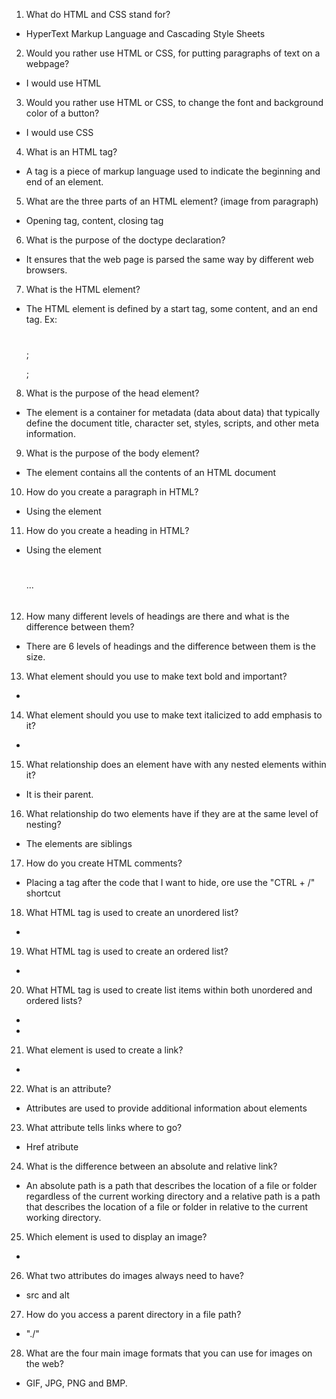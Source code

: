 1. What do HTML and CSS stand for? 
- HyperText Markup Language and Cascading Style Sheets

2. Would you rather use HTML or CSS, for putting paragraphs of text on a webpage? 
- I would use HTML

3. Would you rather use HTML or CSS, to change the font and background color of a
button?
- I would use CSS

4. What is an HTML tag?
-  A tag is a piece of markup language used to indicate the beginning and end of an element.

5. What are the three parts of an HTML element? (image from paragraph)
- Opening tag, content, closing tag

6. What is the purpose of the doctype declaration?
- It ensures that the web page is parsed the same way by different web browsers.

7. What is the HTML element?
- The HTML element is defined by a start tag, some content, and an end tag. Ex: <h1></h1>; <p></p>; <div></div>

8. What is the purpose of the head element?

- The <head> element is a container for metadata (data about data) that typically define the document title, character set, styles, scripts, and other meta information.

9. What is the purpose of the body element?
- The <body> element contains all the contents of an HTML document

10. How do you create a paragraph in HTML?
- Using the element <p></p>
11. How do you create a heading in HTML?
- Using the element <h1></h1>...<h6></h6>

12. How many different levels of headings are there and what is the difference between
them?
- There are 6 levels of headings and the difference between them is the size.

13. What element should you use to make text bold and important?
- <strong></strong>

14. What element should you use to make text italicized to add emphasis to it?
- <em></em>

15. What relationship does an element have with any nested elements within it?
- It is their parent.

16. What relationship do two elements have if they are at the same level of nesting?
- The elements are siblings

17. How do you create HTML comments?
- Placing a <!-- tag before the code and a --> tag after the code that I want to hide, ore use the "CTRL + /" shortcut

18. What HTML tag is used to create an unordered list?
- <ul></ul>

19. What HTML tag is used to create an ordered list?
- <ol></ol>

20. What HTML tag is used to create list items within both unordered and ordered lists?
- <li></li>

21. What element is used to create a link?
- <a></a>

22. What is an attribute?
- Attributes are used to provide additional information about elements

23. What attribute tells links where to go?
- Href atribute

24. What is the difference between an absolute and relative link?
- An absolute path is a path that describes the location of a file or folder regardless of the current working directory and a relative path is a path that describes the location of a file or folder in relative to the current working directory.

25. Which element is used to display an image?
- <img>

26. What two attributes do images always need to have?
- src and alt

27. How do you access a parent directory in a file path?
- "./"

28. What are the four main image formats that you can use for images on the web?
- GIF, JPG, PNG and BMP.